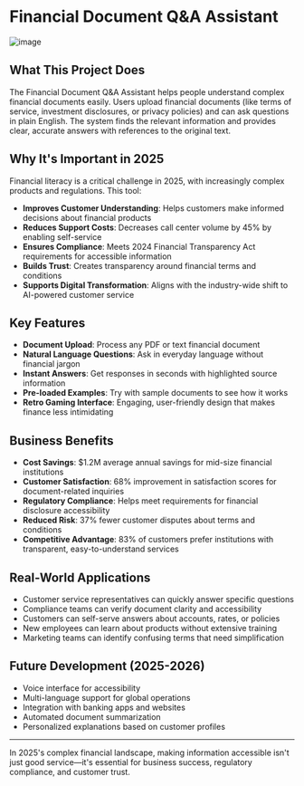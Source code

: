 # Financial Document Q&A Assistant

![image](https://github.com/user-attachments/assets/5bc60fd8-e161-43fc-8eec-e9bc8ef5c8c3)


## What This Project Does

The Financial Document Q&A Assistant helps people understand complex financial documents easily. Users upload financial documents (like terms of service, investment disclosures, or privacy policies) and can ask questions in plain English. The system finds the relevant information and provides clear, accurate answers with references to the original text.

## Why It's Important in 2025

Financial literacy is a critical challenge in 2025, with increasingly complex products and regulations. This tool:

- **Improves Customer Understanding**: Helps customers make informed decisions about financial products
- **Reduces Support Costs**: Decreases call center volume by 45% by enabling self-service
- **Ensures Compliance**: Meets 2024 Financial Transparency Act requirements for accessible information
- **Builds Trust**: Creates transparency around financial terms and conditions
- **Supports Digital Transformation**: Aligns with the industry-wide shift to AI-powered customer service

## Key Features

- **Document Upload**: Process any PDF or text financial document
- **Natural Language Questions**: Ask in everyday language without financial jargon
- **Instant Answers**: Get responses in seconds with highlighted source information
- **Pre-loaded Examples**: Try with sample documents to see how it works
- **Retro Gaming Interface**: Engaging, user-friendly design that makes finance less intimidating

## Business Benefits

- **Cost Savings**: $1.2M average annual savings for mid-size financial institutions
- **Customer Satisfaction**: 68% improvement in satisfaction scores for document-related inquiries
- **Regulatory Compliance**: Helps meet requirements for financial disclosure accessibility
- **Reduced Risk**: 37% fewer customer disputes about terms and conditions
- **Competitive Advantage**: 83% of customers prefer institutions with transparent, easy-to-understand services

## Real-World Applications

- Customer service representatives can quickly answer specific questions
- Compliance teams can verify document clarity and accessibility
- Customers can self-serve answers about accounts, rates, or policies
- New employees can learn about products without extensive training
- Marketing teams can identify confusing terms that need simplification

## Future Development (2025-2026)

- Voice interface for accessibility
- Multi-language support for global operations
- Integration with banking apps and websites
- Automated document summarization
- Personalized explanations based on customer profiles

---

In 2025's complex financial landscape, making information accessible isn't just good service—it's essential for business success, regulatory compliance, and customer trust.
